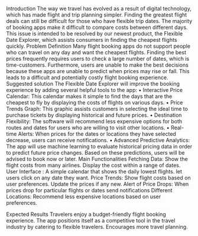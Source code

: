 Introduction
The way we travel has evolved as a result of digital technology, which has made flight and trip planning simpler. Finding the greatest flight deals can still be difficult for those who have flexible trip dates. The majority of booking apps make it difficult to compare costs between different days. This issue is intended to be resolved by our newest product, the Flexible Date Explorer, which assists consumers in finding the cheapest flights quickly.
Problem Definition
 Many flight booking apps do not support people who can travel on any day and want the cheapest flights. Finding the best prices frequently requires users to check a large number of dates, which is time-customers. Furthermore, users are unable to make the best decisions because these apps are unable to predict when prices may rise or fall. This leads to a difficult and potentially costly flight booking experience.
Suggested solution 
The Flexible Date Explorer will improve the booking experience by adding several helpful tools to the app:
•	Interactive Price Calendar: This calendar makes it simple to find the days that are the cheapest to fly by displaying the costs of flights on various days.
•	Price Trends Graph: This graphic assists customers in selecting the ideal time to purchase tickets by displaying historical and future prices.
•	Destination Flexibility: The software will recommend less expensive options for both routes and dates for users who are willing to visit other locations.
•	Real-time Alerts: When prices for the dates or locations they have selected decrease, users can receive notifications.
•	Advanced Predictive Analytics: The app will use machine learning to evaluate historical pricing data in order to predict future price changes. Based on these predictions, users will be advised to book now or later.
Main Functionalities 
Fetching Data:
Show the flight costs from many airlines.
Display the cost within a range of dates.
User Interface :
A simple calendar that shows the daily lowest flights.
let users click on any date they want.
Price Trends:
Show flight costs based on user preferences.
Update the prices if any new.
Alert of Price Drops:
When prices drop for particular flights or dates send notifications
Different Locations:
Recommend less expensive locations based on user preferences.

Expected Results
Travelers enjoy a budget-friendly flight booking experience.
The app positions itself as a competitive tool in the travel industry by catering to flexible travelers.
Encourages more travel planning.
